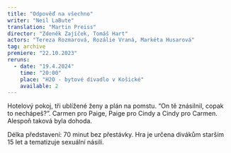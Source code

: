 ```yaml
---
title: "Odpověď na všechno"
writer: "Neil LaBute"
translation: "Martin Preiss"
director: "Zdeněk Zajíček, Tomáš Hart"
actors: "Tereza Rozmarová, Rozálie Vraná, Markéta Husarová"
tag: archive
premiere: "22.10.2023"
reruns:
  - date: "19.4.2024"
    time: "20:00"
    place: "H2O - bytové divadlo v Košické"
    available: 2
---
```


Hotelový pokoj, tři ublížené ženy a plán na pomstu. “On tě znásilnil, copak to nechápeš?”. Carmen pro Paige, Paige pro Cindy a Cindy pro Carmen. Alespoň taková byla dohoda.

Délka představení: 70 minut bez přestávky.
Hra je určena divákům starším 15 let a tematizuje sexuální násilí.
